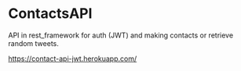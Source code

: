 # ContactsAPI
API in rest_framework for auth (JWT) and making contacts or retrieve random tweets.

https://contact-api-jwt.herokuapp.com/
